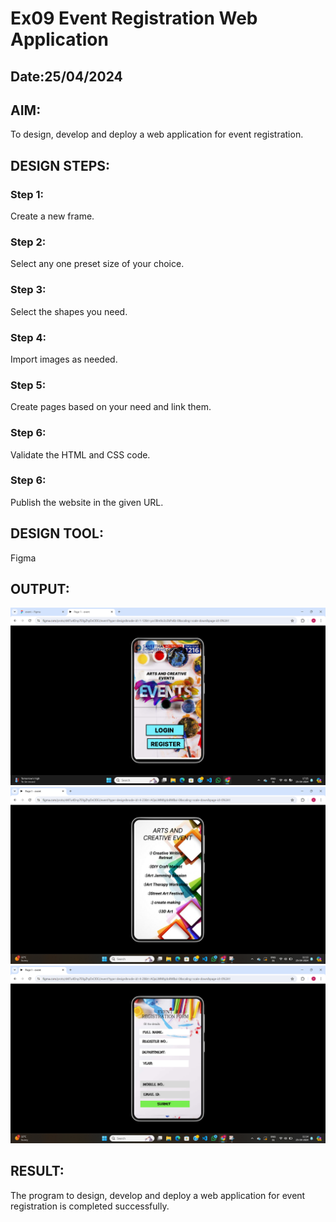 # Ex09 Event Registration Web Application
## Date:25/04/2024

## AIM:
To design, develop and deploy a web application for event registration.

## DESIGN STEPS:

### Step 1:
Create a new frame.

### Step 2:
Select any one preset size of your choice.

### Step 3:
Select the shapes you need.

### Step 4:
Import images as needed.

### Step 5:
Create pages based on your need and link them.

### Step 6:

Validate the HTML and CSS code.

### Step 6:

Publish the website in the given URL.

## DESIGN TOOL:
Figma



## OUTPUT:
![alt text](event1.png)
![alt text](event2.png)
![alt text](event3.png)

## RESULT:
The program to design, develop and deploy a web application for event registration is completed successfully.
